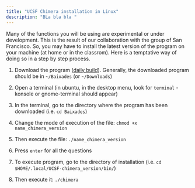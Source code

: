 ```yaml
---
title: "UCSF Chimera installation in Linux"
description: "BLa bla bla "
---
```


Many of the functions you will be using are experimental or under development. This is the result of our collaboration with the group of San Francisco. So, you may have to install the latest version of the program on your machine (at home or in the classrom). Here is a temptative way of doing so in a step by step process.

1. Download the program ([daily build](https://www.cgl.ucsf.edu/chimera/download.html)). Generally, the downloaded program should be in `~/Baixades` (or `~/Downloads`)

2. Open a terminal (in ubuntu, in the desktop menu, look for `terminal` - konsole or gnome-terminal should appear)

3. In the terminal, go to the directory where the program has been downloaded (i.e. `cd Baixades`)

4. Change the mode of execution of the file: `chmod +x name_chimera_version`

5. Then execute the file: `./name_chimera_version`

6. Press `enter` for all the questions

7. To execute program, go to the directory of installation (i.e. `cd $HOME/.local/UCSF-chimera_version/bin/`)

8. Then execute it: `./chimera`
